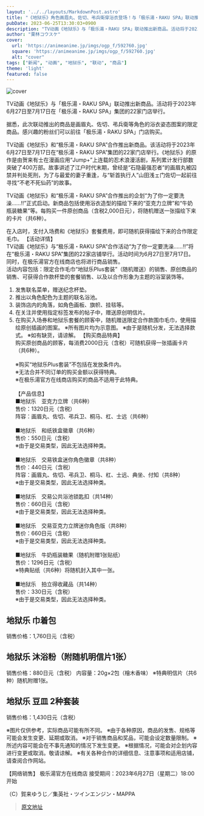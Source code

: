 ```yaml
---
layout: '../../layouts/MarkdownPost.astro'
title: "《地狱乐》角色画眉丸、佐切、弔兵衛穿浴衣登场！与「极乐湯・RAKU SPA」联动推出新商品！"
pubDate: 2023-06-25T13:30:03+0900
description: "TV动画《地狱乐》与「极乐湯・RAKU SPA」联动推出新商品。活动将于2023年6月27日至7月17日在「极乐湯・RAKU SPA」集团的22家门店举行。"
author: "栗林コウスケ"
cover:
  url: 'https://animeanime.jp/imgs/ogp_f/592760.jpg'
  square: 'https://animeanime.jp/imgs/ogp_f/592760.jpg'
  alt: "cover"
tags: ["新闻", "动画", "地狱乐", "联动", "商品"]
theme: 'light'
featured: false
---
```


![cover](https://animeanime.jp/imgs/ogp_f/592760.jpg)

TV动画《地狱乐》与「极乐湯・RAKU SPA」联动推出新商品。活动将于2023年6月27日至7月17日在「极乐湯・RAKU SPA」集团的22家门店举行。

据悉，此次联动推出的商品是画眉丸、佐切、弔兵衛等角色的浴衣姿态图案的限定商品。感兴趣的粉丝们可以前往「极乐湯・RAKU SPA」门店购买。

TV动画《地狱乐》和“极乐湯・RAKU SPA”合作推出新商品。该活动将于2023年6月27日至7月17日在“极乐湯・RAKU SPA”集团的22家门店举行。《地狱乐》的原作是由贺来有士在漫画应用“Jump+”上连载的忍术浪漫活剧，系列累计发行部数突破了400万部。故事讲述了江户时代末期，曾经是“石隐最强忍者”的画眉丸被囚禁并判处死刑，为了与最爱的妻子重逢，与“斩首执行人”山田浅ェ门佐切一起前往寻找“不老不死仙药”的故事。

TV动画《地狱乐》和“极乐湯・RAKU SPA”合作推出的企划“为了你一定要洗澡……!!”正式启动。新商品包括使用浴衣造型的描绘下来的“亚克力立牌”和“牛奶瓶装糖果”等。每购买一件原创商品（含税2,000日元），将随机赠送一张描绘下来的卡片（共6种）。

在入店时，支付入场费和《地狱乐》套餐费用，即可随机获得描绘下来的合作限定毛巾。
【活动详情】<br>TV动画《地狱乐》与“极乐湯・RAKU SPA”合作活动“为了你一定要洗澡……!!”将在“极乐湯・RAKU SPA”集团的22家店铺举行。活动时间为6月27日至7月17日。同时，在极乐湯官方在线商店也将进行商品销售。<br>活动内容包括：限定合作毛巾“地狱乐Plus套装”（随机赠送）的销售、原创商品的销售、可获得合作款杯垫的套餐销售、以及以合作形象为主题的浴室装饰等。
1. 发售联名菜单，赠送纪念杯垫。
2. 推出以角色配色为主题的联名浴池。
3. 装饰店内的角落，如角色画板、旗帜、挂毯等。
4. 在关注并使用指定标签发布的帖子中，赠送原创明信片。
5. 在购买入场券和地狱乐套餐的顾客中，随机赠送限定合作款围巾毛巾，使用描绘原创插画的图案。
※所有图片均为示意图。
※由于是随机分发，无法选择款式。
※如有缺货，请谅解。
【购买商品特典】<br>购买原创商品的顾客，每消费2000日元（含税）可随机获得一张插画卡片（共6种）。<br><br>※购买“地狱乐Plus套装”不包括在发放条件内。<br>※无法合并不同订单的购买金额以获得特典。<br>※在极乐湯官方在线商店购买的商品不适用于此特典。<br><br>【产品信息】<br>■地狱乐　亚克力立牌（共6种）<br>售价：1320日元（含税）<br>阵容：画眉丸、佐切、弔兵卫、桐马、杠、士远（共6种）<br><br>■地狱乐　和纸铁盒徽章（共6种）<br>售价：550日元（含税）<br>※由于是交易类型，因此无法选择种类。<br><br>■地狱乐　交易铁盒迷你角色徽章（共8种）<br>售价：440日元（含税）<br>阵容：画眉丸、佐切、弔兵卫、桐马、杠、士远、典坐、付知（共8种）<br>※由于是交易类型，因此无法选择种类。<br><br>■地狱乐　交易公共浴池锁匙扣（共14种）<br>售价：660日元（含税）<br>※由于是交易类型，因此无法选择种类。<br><br>■地狱乐　交易亚克力立牌迷你角色版（共8种）<br>售价：660日元（含税）<br>※由于是交易类型，因此无法选择种类。<br><br>■地狱乐　牛奶瓶装糖果（随机附赠1张贴纸）<br>售价：1296日元（含税）<br>※特典贴纸（共6种）将随机封入其中一张。<br><br>■地狱乐　拍立得收藏品（共14种）<br>售价：330日元（含税）<br>※由于是交易类型，因此无法选择种类。
## 地狱乐 巾着包
销售价格：1,760日元（含税）

## 地狱乐 沐浴粉（附随机明信片1张）
销售价格：880日元（含税）
内容量：20g×2包（檜木香味）
※特典明信片（共6种）随机附赠1张。

## 地狱乐 豆皿 2种套装
销售价格：1,430日元（含税）

※图片仅供参考，实际商品可能有所不同。
※由于各种原因，商品的发售、规格等可能会发生变更、延期或取消。
※对于销售商品和奖品，可能会设定数量限制。
※所述内容可能会在不事先通知的情况下发生变更。
※根据情况，可能会对企划内容进行变更或取消。敬请谅解。
※有关各种合作的详细信息、注意事项和适用店铺，请查阅合作网站。

【网络销售】
极乐湯官方在线商店
接受期间：2023年6月27日（星期二）18:00开始

（C）賀来ゆうじ／集英社・ツインエンジン・MAPPA

>[原文地址](https://animeanime.jp/article/2023/06/25/78158.html)  